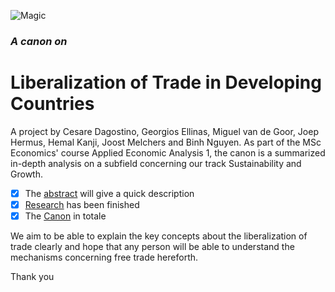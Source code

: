 ![Magic](http://dailycaller.com/wp-content/uploads/2016/05/Free-Trade-sign-with-clouds-and-sky-background-e1462912559684.jpg "A really nice picture")
### *A canon on*
# Liberalization of Trade in Developing Countries

A project by Cesare Dagostino, Georgios Ellinas, Miguel van de Goor, Joep Hermus, Hemal Kanji, Joost Melchers and Binh Nguyen. As part of the MSc Economics' course Applied Economic Analysis 1, the canon is a summarized in-depth analysis on a subfield concerning our track Sustainability and Growth. 

- [x] The [abstract](https://github.com/BinhNguyen71/Canon-Project/blob/master/Abstract.md "Canon Abstract on Free Trade in Developing countries") will give a quick description
- [x] [Research](https://github.com/BinhNguyen71/Canon-Project/blob/master/canonprep%20and%20sources.md "Work in Progress") has been finished
- [x] The [Canon](https://github.com/BinhNguyen71/Canon-Project/blob/master/Canon "Have fun reading it") in totale

We aim to be able to explain the key concepts about the liberalization of trade clearly and hope that any person will be able to understand the mechanisms concerning free trade hereforth.

Thank you
